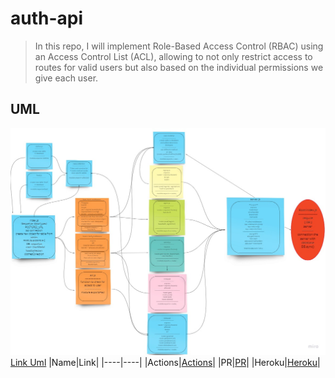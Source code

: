# auth-api

> In this repo, I will implement Role-Based Access Control (RBAC) using an Access Control List (ACL), allowing to not only restrict access to routes for valid users but also based on the individual permissions we give each user.

## UML

![Uml](/src/image/Untitled%20(2).jpg)
[Link Uml](https://miro.com/app/board/uXjVOG052II=/?invite_link_id=589918118769)
|Name|Link|
|----|----|
|Actions|[Actions](https://github.com/Mujahedyousef/auth-api/actions)|
|PR|[PR](https://github.com/Mujahedyousef/auth-api/pull/3)|
|Heroku|[Heroku](https://mujahed-auth-api.herokuapp.com/)|
